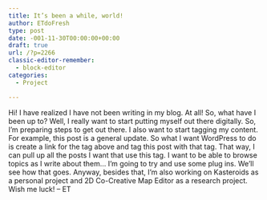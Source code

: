 ```yaml
---
title: It’s been a while, world!
author: ETdoFresh
type: post
date: -001-11-30T00:00:00+00:00
draft: true
url: /?p=2266
classic-editor-remember:
  - block-editor
categories:
  - Project

---
```

Hi! I have realized I have not been writing in my blog. At all! So, what have I been up to? Well, I really want to start putting myself out there digitally. So, I&#8217;m preparing steps to get out there. I also want to start tagging my content. For example, this post is a general update. So what I want WordPress to do is create a link for the tag above and tag this post with that tag. That way, I can pull up all the posts I want that use this tag. I want to be able to browse topics as I write about them&#8230; I&#8217;m going to try and use some plug ins. We&#8217;ll see how that goes. Anyway, besides that, I&#8217;m also working on Kasteroids as a personal project and 2D Co-Creative Map Editor as a research project. Wish me luck! &#8211; ET